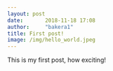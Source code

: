 ```yaml
---
layout: post
date:       2018-11-18 17:08
author:     "bakera1"
title: First post!
image: /img/hello_world.jpeg
---
```


This is my first post, how exciting!
